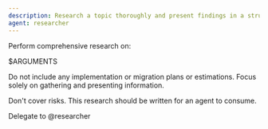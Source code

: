 ```yaml
---
description: Research a topic thoroughly and present findings in a structured format.
agent: researcher
---
```


Perform comprehensive research on:

$ARGUMENTS

Do not include any implementation or migration plans or estimations. Focus solely on gathering and presenting information.

Don't cover risks. This research should be written for an agent to consume.

Delegate to @researcher
